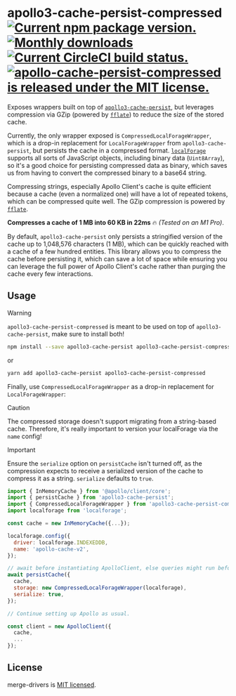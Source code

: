 # apollo3-cache-persist-compressed <a href="https://www.npmjs.org/package/apollo3-cache-persist-compressed"><img src="https://badge.fury.io/js/apollo3-cache-persist-compressed.svg" alt="Current npm package version." /></a> <a href="https://www.npmjs.org/package/apollo3-cache-persist-compressed"><img src="https://img.shields.io/npm/dm/apollo3-cache-persist-compressed" alt="Monthly downloads" /></a> <a href="https://circleci.com/gh/charpeni/merge-drivers-cli"><img src="https://circleci.com/gh/charpeni/apollo-cache-persist-compressed.svg?style=shield" alt="Current CircleCI build status." /></a> <a href="https://github.com/charpeni/apollo-cache-persist-compressed/blob/main/LICENSE"><img src="https://img.shields.io/badge/license-MIT-blue.svg" alt="apollo-cache-persist-compressed is released under the MIT license." /></a>

Exposes wrappers built on top of [`apollo3-cache-persist`](https://github.com/apollographql/apollo-cache-persist), but leverages compression via GZip (powered by [`fflate`](https://github.com/101arrowz/fflate)) to reduce the size of the stored cache.

Currently, the only wrapper exposed is `CompressedLocalForageWrapper`, which is a drop-in replacement for `LocalForageWrapper` from `apollo3-cache-persist`, but persists the cache in a compressed format. [`localForage`](https://github.com/localForage/localForage) supports all sorts of JavaScript objects, including binary data (`Uint8Array`), so it's a good choice for persisting compressed data as binary, which saves us from having to convert the compressed binary to a base64 string.

Compressing strings, especially Apollo Client's cache is quite efficient because a cache (even a normalized one) will have a lot of repeated tokens, which can be compressed quite well. The GZip compression is powered by [`fflate`](https://github.com/101arrowz/fflate).

**Compresses a cache of 1 MB into 60 KB in 22ms** 🔥 _(Tested on an M1 Pro)_.

By default, `apollo3-cache-persist` only persists a stringified version of the cache up to 1,048,576 characters (1 MB), which can be quickly reached with a cache of a few hundred entities. This library allows you to compress the cache before persisting it, which can save a lot of space while ensuring you can leverage the full power of Apollo Client's cache rather than purging the cache every few interactions.

## Usage

> [!WARNING]
> `apollo3-cache-persist-compressed` is meant to be used on top of `apollo3-cache-persist`, make sure to install both!

```sh
npm install --save apollo3-cache-persist apollo3-cache-persist-compressed
```

or

```sh
yarn add apollo3-cache-persist apollo3-cache-persist-compressed
```

Finally, use `CompressedLocalForageWrapper` as a drop-in replacement for `LocalForageWrapper`:

> [!CAUTION]
> The compressed storage doesn't support migrating from a string-based cache. Therefore, it's really important to version your localForage via the `name` config!

> [!IMPORTANT]
> Ensure the `serialize` option on `persistCache` isn't turned off, as the compression expects to receive a serialized version of the cache to compress it as a string. `serialize` defaults to `true`.

```javascript
import { InMemoryCache } from '@apollo/client/core';
import { persistCache } from 'apollo3-cache-persist';
import { CompressedLocalForageWrapper } from 'apollo3-cache-persist-compressed';
import localforage from 'localforage';

const cache = new InMemoryCache({...});

localforage.config({
  driver: localforage.INDEXEDDB,
  name: 'apollo-cache-v2',
});

// await before instantiating ApolloClient, else queries might run before the cache is persisted
await persistCache({
  cache,
  storage: new CompressedLocalForageWrapper(localforage),
  serialize: true,
});

// Continue setting up Apollo as usual.

const client = new ApolloClient({
  cache,
  ...
});
```

## License

merge-drivers is [MIT licensed](LICENSE).
